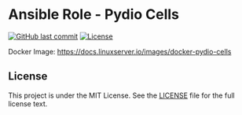 # Ansible Role - Pydio Cells

[![GitHub last commit](https://img.shields.io/github/last-commit/ursinn/ansible-role-pydio-cells?logo=github&style=for-the-badge)](https://github.com/ursinn/ansible-role-pydio-cells/commits)
[![License](https://img.shields.io/github/license/ursinn/ansible-role-pydio-cells?style=for-the-badge)](https://github.com/ursinn/ansible-role-pydio-cells/blob/main/LICENSE)

Docker Image: https://docs.linuxserver.io/images/docker-pydio-cells

## License

This project is under the MIT License. See the [LICENSE](https://github.com/ursinn/ansible-role-pydio-cells/blob/main/LICENSE) file for the full license text.
